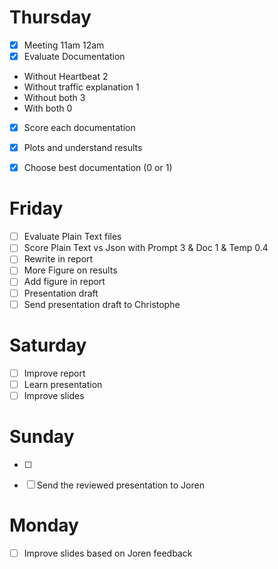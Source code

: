 # Thursday
- [x] Meeting 11am 12am
- [x] Evaluate Documentation
 - Without Heartbeat 2
 - Without traffic explanation 1
 - Without both 3
 - With both 0
- [x] Score each documentation
- [x] Plots and understand results
- [x] Choose best documentation (0 or 1)


# Friday
- [ ] Evaluate Plain Text files
- [ ] Score Plain Text vs Json with Prompt 3 & Doc 1 & Temp 0.4 
- [ ] Rewrite in report 
- [ ] More Figure on results
- [ ] Add figure in report
- [ ] Presentation draft
- [ ] Send presentation draft to Christophe

# Saturday
- [ ] Improve report
- [ ] Learn presentation
- [ ] Improve slides

# Sunday
- [ ] 
- [ ] Send the reviewed presentation to Joren


# Monday
- [ ] Improve slides based on Joren feedback
